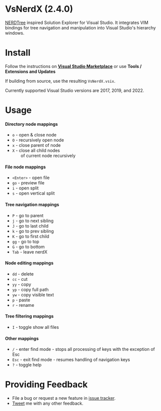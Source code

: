 # VsNerdX (2.4.0)
[NERDTree](https://github.com/scrooloose/nerdtree) inspired Solution Explorer for Visual Studio. It integrates VIM bindings for tree navigation and manipulation into Visual Studio's hierarchy windows.

# Install
Follow the instructions on **[Visual Studio Marketplace](https://marketplace.visualstudio.com/items?itemName=mstevius.vs-nerdx-solution-explorer)** or use **Tools / Extensions and Updates**

If building from source, use the resulting `VsNerdX.vsix`.

Currently supported Visual Studio versions are 2017, 2019, and 2022. 

# Usage
#### Directory node mappings
* `o` - open & close node
* `O` - recursively open node
* `x` - close parent of node
* `X` - close all child nodes  
&nbsp;&nbsp;&nbsp;&nbsp;&nbsp;&nbsp;&nbsp;of current node recursively

#### File node mappings
* `<Enter>` - open file
* `go` - preview file
* `i` - open split
* `s` - open vertical split

#### Tree navigation mappings
* `P` - go to parent
* `j` - go to next sibling
* `J` - go to last child
* `k` - go to prev sibling
* `K` - go to first child
* `gg` - go to top
* `G` - go to bottom
* `Tab` - leave nerdX

#### Node editing mappings
* `dd` - delete 
* `cc` - cut 
* `yy` - copy 
* `yp` - copy full path
* `yw` - copy visible text
* `p` - paste 
* `r` - rename

#### Tree filtering mappings
* `I` - toggle show all files 

#### Other mappings
* `/` - enter find mode - stops all processing of keys with the exception of Esc
* `Esc` - exit find mode - resumes handling of navigation keys
* `?` - toggle help

# Providing Feedback
* File a bug or request a new feature in [issue tracker](https://github.com/mstevius/vs-nerdx/issues).
* [Tweet](https://twitter.com/stevium) me  with any other feedback.
